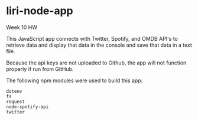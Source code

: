 # liri-node-app
Week 10 HW

This JavaScript app connects with Twitter, Spotify, and OMDB API's to retrieve data and display that data in the console and save that data in a text file.

Because the api keys are not uploaded to Github, the app will not function properly if run from GitHub.

The following npm modules were used to build this app:

    dotenv
    fs
    request
    node-spotify-api
    twitter
